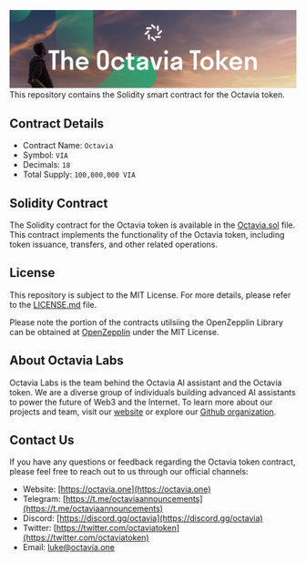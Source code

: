 ![Octavia Token Contract](/readme-assets/token.png)
This repository contains the Solidity smart contract for the Octavia token.

## Contract Details

- Contract Name: `Octavia`
- Symbol: `VIA`
- Decimals: `18`
- Total Supply: `100,000,000 VIA`

<!---  ## Audits

The Octavia token contract has undergone a security audit conducted by Hacken. You can find the audit report in the [audit.pdf](audit.pdf) file.-->

## Solidity Contract

The Solidity contract for the Octavia token is available in the [Octavia.sol](Octavia.sol) file. This contract implements the functionality of the Octavia token, including token issuance, transfers, and other related operations.

## License

This repository is subject to the MIT License. For more details, please refer to the [LICENSE.md](LICENSE.md) file.

Please note the portion of the contracts utilsiing the OpenZepplin Library can be obtained at [OpenZepplin](https://github.com/OpenZeppelin/openzeppelin-contracts/) under the MIT License.

## About Octavia Labs

Octavia Labs is the team behind the Octavia AI assistant and the Octavia token. We are a diverse group of individuals building advanced AI assistants to power the future of Web3 and the Internet. To learn more about our projects and team, visit our [website](https://octavia.one) or explore our [Github organization](https://github.com/Octavia-Labs).

## Contact Us

If you have any questions or feedback regarding the Octavia token contract, please feel free to reach out to us through our official channels:

- Website: [https://octavia.one](https://octavia.one)
- Telegram: [https://t.me/octaviaannouncements](https://t.me/octaviaannouncements)
- Discord: [https://discord.gg/octavia](https://discord.gg/octavia)
- Twitter: [https://twitter.com/octaviatoken](https://twitter.com/octaviatoken)
- Email: luke@octavia.one
